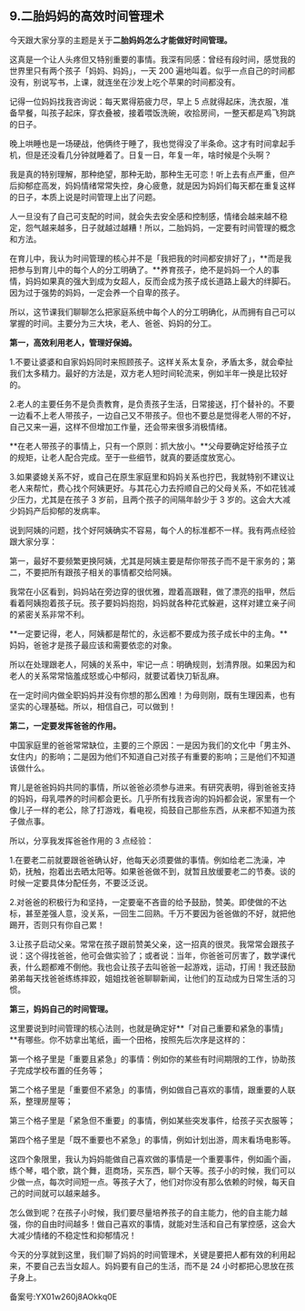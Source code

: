 ## 9.二胎妈妈的高效时间管理术
今天跟大家分享的主题是关于**二胎妈妈怎么才能做好时间管理。**


这真是一个让人头疼但又特别重要的事情。我深有同感：曾经有段时间，感觉我的世界里只有两个孩子「妈妈、妈妈」，一天 200 遍地叫着。似乎一点自己的时间都没有，别说写书，上课，就连坐在沙发上吃个苹果的时间都没有。


记得一位妈妈找我咨询说：每天累得筋疲力尽，早上 5 点就得起床，洗衣服，准备早餐，叫孩子起床，穿衣叠被，接着喂饭洗碗，收拾房间，一整天都是鸡飞狗跳的日子。


晚上哄睡也是一场硬战，他俩终于睡了，我也觉得没了半条命。这才有时间拿起手机，但是还没看几分钟就睡着了。日复一日，年复一年，啥时候是个头啊？


我是真的特别理解，那种绝望，那种无助，那种生无可恋！听上去有点严重，但产后抑郁症高发，妈妈情绪常常失控，身心疲惫，就是因为妈妈们每天都在重复这样的日子，本质上说是时间管理上出了问题。


人一旦没有了自己可支配的时间，就会失去安全感和控制感，情绪会越来越不稳定，怨气越来越多，日子就越过越糟！所以，二胎妈妈，一定要有时间管理的概念和方法。


在育儿中，我认为时间管理的核心并不是「我把我的时间都安排好了」，**而是我把参与到育儿中的每个人的分工明确了。**养育孩子，绝不是妈妈一个人的事情，妈妈如果真的强大到成为女超人，反而会成为孩子成长道路上最大的绊脚石。因为过于强势的妈妈，一定会养一个自卑的孩子。


所以，这节课我们聊聊怎么把家庭系统中每个人的分工明确化，从而拥有自己可以掌握的时间。主要分为三大块，老人、爸爸、妈妈的分工。


**第一，高效利用老人，管理好保姆。**


1.不要让婆婆和自家妈妈同时来照顾孩子。这样关系太复杂，矛盾太多，就会牵扯我们太多精力。最好的方法是，双方老人短时间轮流来，例如半年一换是比较好的。


2.老人的主要任务不是负责教育，是负责孩子生活，日常接送，打个替补的。不要一边看不上老人带孩子，一边自己又不带孩子。但也不要总是觉得老人带的不好，自己又来一遍，这样不但增加工作量，还会带来很多消极情绪。


**在老人带孩子的事情上，只有一个原则：抓大放小。**父母要确定好给孩子立的规矩，让老人配合完成。至于一些细节，就真的要适度放宽心。


3.如果婆媳关系不好，或自己在原生家庭里和妈妈关系也拧巴，我就特别不建议让老人来帮忙，费心找个阿姨更好。与其花心力去捋顺自己的父母关系，不如花钱减少压力，尤其是在孩子 3 岁前，且两个孩子的间隔年龄少于 3 岁的。这会大大减少妈妈产后抑郁的发病率。


说到阿姨的问题，找个好阿姨确实不容易，每个人的标准都不一样。我有两点经验跟大家分享：


第一，最好不要频繁更换阿姨，尤其是阿姨主要是帮你带孩子而不是干家务的；第二，不要把所有跟孩子相关的事情都交给阿姨。


我常在小区看到，妈妈站在旁边穿的很优雅，蹬着高跟鞋，做了漂亮的指甲，然后看着阿姨抱着孩子玩。孩子要妈妈抱抱，妈妈就各种花式躲避，这样对建立亲子间的紧密关系非常不利。


**一定要记得，老人，阿姨都是帮忙的，永远都不要成为孩子成长中的主角。**妈妈，爸爸才是孩子最应该和需要依恋的对象。


所以在处理跟老人，阿姨的关系中，牢记一点：明确规则，划清界限。如果因为和老人的关系常常恼羞成怒或心中郁闷，就要试着快刀斩乱麻。


在一定时间内做全职妈妈并没有你想的那么困难！为母则刚，既有生理因素，也有坚实的心理基础。所以，相信自己，可以做到！


**第二，一定要发挥爸爸的作用。**


中国家庭里的爸爸常常缺位，主要的三个原因：一是因为我们的文化中「男主外、女住内」的影响；二是因为他们不知道自己对孩子有重要的影响；三是他们不知道该做什么。


育儿是爸爸妈妈共同的事情，所以爸爸必须参与进来。有研究表明，得到爸爸支持的妈妈，母乳喂养的时间都会更长。几乎所有找我咨询的妈妈都会说，家里有一个像儿子一样的老公，除了打游戏，看电视，捣鼓自己那些东西，从来都不知道为孩子做点事。


所以，分享我发挥爸爸作用的 3 点经验：


1.在要老二前就要跟爸爸确认好，他每天必须要做的事情。例如给老二洗澡，冲奶，抚触，抱着出去晒太阳等。如果爸爸做不到，就暂且放缓要老二的节奏。谈的时候一定要具体分配任务，不要泛泛说。


2.对爸爸的积极行为和坚持，一定要毫不吝啬的给予鼓励，赞美。即使做的不达标，甚至差强人意，没关系，一回生二回熟。千万不要因为爸爸做的不好，就把他踢开，否则只有你自己累！


3.让孩子启动父亲。常常在孩子跟前赞美父亲，这一招真的很灵。我常常会跟孩子说：这个得找爸爸，他可会做实验了；或者说：当年，你爸爸可厉害了，数学课代表，什么题都难不倒他。我也会让孩子去叫爸爸一起游戏，运动，打闹！我还鼓励弟弟每天找爸爸练练摔跤，姐姐找爸爸聊聊新闻，让他们的互动成为日常生活的习惯。


**第三，妈妈自己的时间管理。**


这里要说到时间管理的核心法则，也就是确定好**「对自己重要和紧急的事情」**有哪些。你不妨拿出笔纸，画一个田格，按照先后次序是这样的：


第一个格子里是「重要且紧急」的事情：例如你的某些有时间期限的工作，协助孩子完成学校布置的任务等；


第二个格子里是「重要但不紧急」的事情，例如做自己喜欢的事情，跟重要的人联系，整理房屋等；


第三个格子里是「紧急但不重要」的事情，例如某些突发事件，给孩子买衣服等；


第四个格子里是「既不重要也不紧急」的事情，例如计划出游，周末看场电影等。


这四个象限里，我认为妈妈能做自己喜欢做的事情是一个重要事件，例如画个画，练个琴，唱个歌，跳个舞，逛商场，买东西，聊个天等。孩子小的时候，我们可以少做一点，每次时间短一点。等孩子大了，他们对你没有那么依赖的时候，每天自己的时间就可以越来越多。


怎么做到呢？在孩子小时候，我们要尽量培养孩子的自主能力，他的自主能力越强，你的自由时间越多！做自己喜欢的事情，就能对生活和自己有掌控感，这会大大减少情绪的不稳定性和抑郁情况！


今天的分享就到这里，我们聊了妈妈的时间管理术，关键是要把人都有效的利用起来，不要自己去当女超人。妈妈要有自己的生活，而不是 24 小时都把心思放在孩子身上。


备案号:YX01w260j8AOkkq0E

